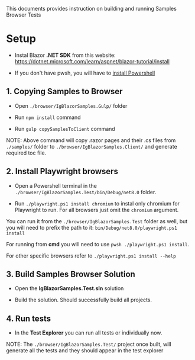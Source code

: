 This documents provides instruction on building and running Samples Browser Tests

# Setup

- Instal Blazor **.NET SDK** from this website:
https://dotnet.microsoft.com/learn/aspnet/blazor-tutorial/install

- If you don't have pwsh, you will have to [install Powershell](https://docs.microsoft.com/powershell/scripting/install/installing-powershell)

## 1. Copying Samples to Browser

- Open `./browser/IgBlazorSamples.Gulp/` folder

- Run `npm install` command

- Run `gulp copySamplesToClient` command

NOTE: Above command will copy .razor pages and their .cs files from `./samples/` folder to `./browser/IgBlazorSamples.Client/` and generate required toc file.

## 2. Install Playwright browsers

- Open a Powershell terminal in the `./browser/IgBlazorSamples.Test/bin/Debug/net8.0` folder.

- Run `./playwright.ps1 install chromium` to instal only chromium for Playwright to run. For all browsers just omit the  `chromium` argument.

You can run it from the `./browser/IgBlazorSamples.Test` folder as well, but you will need to prefix the path to it: `bin/Debug/net8.0/playwright.ps1 install`

For running from **cmd** you will need to use `pwsh ./playwright.ps1 install`.

For other specific browsers refer to `./playwright.ps1 install --help`

## 3. Build Samples Browser Solution

- Open the **IgBlazorSamples.Test.sln** solution

- Build the solution. Should successfully build all projects.

## 4. Run tests

- In the **Test Explorer** you can run all tests or individually now.

NOTE: The `./browser/IgBlazorSamples.Test/` project once built, will generate all the tests and they should appear in the test explorer
